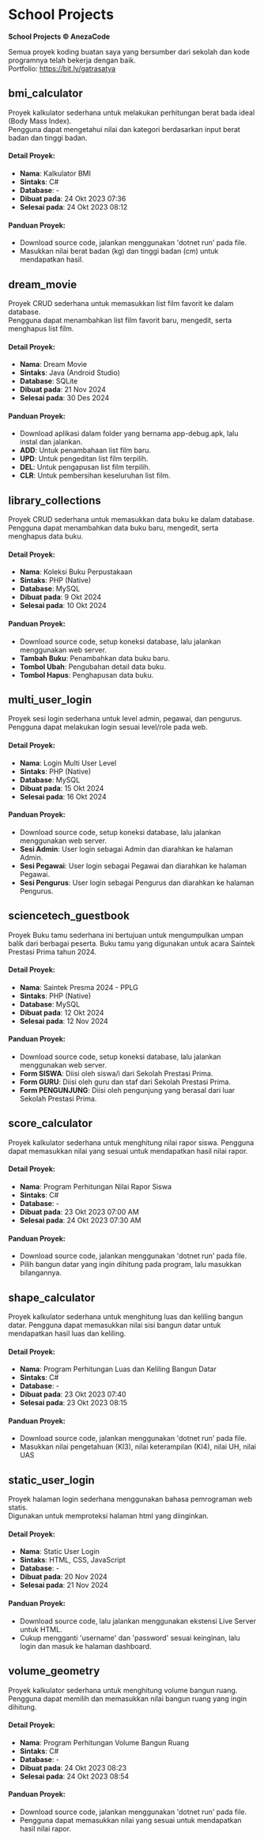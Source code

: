 # School Projects

**School Projects © AnezaCode**  

Semua proyek koding buatan saya yang bersumber dari sekolah dan kode programnya telah bekerja dengan baik.  
Portfolio: https://bit.ly/gatrasatya


## bmi_calculator

Proyek kalkulator sederhana untuk melakukan perhitungan berat bada ideal (Body Mass Index).  
Pengguna dapat mengetahui nilai dan kategori berdasarkan input berat badan dan tinggi badan.

#### Detail Proyek:
- **Nama**: Kalkulator BMI
- **Sintaks**: C#
- **Database**: -
- **Dibuat pada**: 24 Okt 2023 07:36
- **Selesai pada**: 24 Okt 2023 08:12

#### Panduan Proyek:
- Download source code, jalankan menggunakan 'dotnet run' pada file.
- Masukkan nilai berat badan (kg) dan tinggi badan (cm) untuk mendapatkan hasil.


## dream_movie

Proyek CRUD sederhana untuk memasukkan list film favorit ke dalam database.  
Pengguna dapat menambahkan list film favorit baru, mengedit, serta menghapus list film.

#### Detail Proyek:
- **Nama**: Dream Movie
- **Sintaks**: Java (Android Studio)
- **Database**: SQLite
- **Dibuat pada**: 21 Nov 2024
- **Selesai pada**: 30 Des 2024

#### Panduan Proyek:
- Download aplikasi dalam folder yang bernama app-debug.apk, lalu instal dan jalankan.
- **ADD**: Untuk penambahaan list film baru.
- **UPD**: Untuk pengeditan list film terpilih.
- **DEL**: Untuk pengapusan list film terpilih.
- **CLR**: Untuk pembersihan keseluruhan list film.


## library_collections

Proyek CRUD sederhana untuk memasukkan data buku ke dalam database.  
Pengguna dapat menambahkan data buku baru, mengedit, serta menghapus data buku.

#### Detail Proyek:
- **Nama**: Koleksi Buku Perpustakaan
- **Sintaks**: PHP (Native)
- **Database**: MySQL
- **Dibuat pada**: 9 Okt 2024
- **Selesai pada**: 10 Okt 2024

#### Panduan Proyek:
- Download source code, setup koneksi database, lalu jalankan menggunakan web server.
- **Tambah Buku**: Penambahkan data buku baru.
- **Tombol Ubah**: Pengubahan detail data buku.
- **Tombol Hapus**: Penghapusan data buku.


## multi_user_login

Proyek sesi login sederhana untuk level admin, pegawai, dan pengurus.  
Pengguna dapat melakukan login sesuai level/role pada web.

#### Detail Proyek:
- **Nama**: Login Multi User Level
- **Sintaks**: PHP (Native)
- **Database**: MySQL
- **Dibuat pada**: 15 Okt 2024
- **Selesai pada**: 16 Okt 2024

#### Panduan Proyek:
- Download source code, setup koneksi database, lalu jalankan menggunakan web server.
- **Sesi Admin**: User login sebagai Admin dan diarahkan ke halaman Admin.
- **Sesi Pegawai**: User login sebagai Pegawai dan diarahkan ke halaman Pegawai.
- **Sesi Pengurus**: User login sebagai Pengurus dan diarahkan ke halaman Pengurus.


## sciencetech_guestbook

Proyek Buku tamu sederhana ini bertujuan untuk mengumpulkan umpan balik dari berbagai peserta. 
Buku tamu yang digunakan untuk acara Saintek Prestasi Prima tahun 2024.  

#### Detail Proyek:
- **Nama**: Saintek Presma 2024 - PPLG
- **Sintaks**: PHP (Native)
- **Database**: MySQL
- **Dibuat pada**: 12 Okt 2024
- **Selesai pada**: 12 Nov 2024

#### Panduan Proyek:
- Download source code, setup koneksi database, lalu jalankan menggunakan web server.
- **Form SISWA**: Diisi oleh siswa/i dari Sekolah Prestasi Prima.
- **Form GURU**: Diisi oleh guru dan staf dari Sekolah Prestasi Prima.
- **Form PENGUNJUNG**: Diisi oleh pengunjung yang berasal dari luar Sekolah Prestasi Prima.


## score_calculator

Proyek kalkulator sederhana untuk menghitung nilai rapor siswa.
Pengguna dapat memasukkan nilai yang sesuai untuk mendapatkan hasil nilai rapor.

#### Detail Proyek:
- **Nama**: Program Perhitungan Nilai Rapor Siswa
- **Sintaks**: C#
- **Database**: -
- **Dibuat pada**: 23 Okt 2023 07:00 AM
- **Selesai pada**: 24 Okt 2023 07:30 AM

#### Panduan Proyek:
- Download source code, jalankan menggunakan 'dotnet run' pada file.
- Pilih bangun datar yang ingin dihitung pada program, lalu masukkan bilangannya.


## shape_calculator

Proyek kalkulator sederhana untuk menghitung luas dan keliling bangun datar.
Pengguna dapat memasukkan nilai sisi bangun datar untuk mendapatkan hasil luas dan keliling.

#### Detail Proyek:
- **Nama**: Program Perhitungan Luas dan Keliling Bangun Datar
- **Sintaks**: C#
- **Database**: -
- **Dibuat pada**: 23 Okt 2023 07:40
- **Selesai pada**: 23 Okt 2023 08:15

#### Panduan Proyek:
- Download source code, jalankan menggunakan 'dotnet run' pada file.
- Masukkan nilai pengetahuan (KI3), nilai keterampilan (KI4), nilai UH, nilai UAS


## static_user_login

Proyek halaman login sederhana menggunakan bahasa pemrograman web statis.  
Digunakan untuk memproteksi halaman html yang diinginkan.

#### Detail Proyek:
- **Nama**: Static User Login
- **Sintaks**: HTML, CSS, JavaScript
- **Database**: -
- **Dibuat pada**: 20 Nov 2024
- **Selesai pada**: 21 Nov 2024

#### Panduan Proyek:
- Download source code, lalu jalankan menggunakan ekstensi Live Server untuk HTML.
- Cukup mengganti 'username' dan 'password' sesuai keinginan, lalu login dan masuk ke halaman dashboard.


## volume_geometry

Proyek kalkulator sederhana untuk menghitung volume bangun ruang.  
Pengguna dapat memilih dan memasukkan nilai bangun ruang yang ingin dihitung.

#### Detail Proyek:
- **Nama**: Program Perhitungan Volume Bangun Ruang
- **Sintaks**: C#
- **Database**: -
- **Dibuat pada**: 24 Okt 2023 08:23
- **Selesai pada**: 24 Okt 2023 08:54

#### Panduan Proyek:
- Download source code, jalankan menggunakan 'dotnet run' pada file.
- Pengguna dapat memasukkan nilai yang sesuai untuk mendapatkan hasil nilai rapor.

